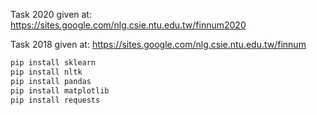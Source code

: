 
Task 2020 given at: https://sites.google.com/nlg.csie.ntu.edu.tw/finnum2020

Task 2018 given at: https://sites.google.com/nlg.csie.ntu.edu.tw/finnum

```python
pip install sklearn
pip install nltk
pip install pandas
pip install matplotlib
pip install requests

